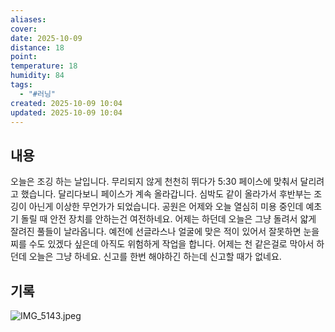 ```yaml
---
aliases:
cover:
date: 2025-10-09
distance: 18
point:
temperature: 18
humidity: 84
tags:
  - "#러닝"
created: 2025-10-09 10:04
updated: 2025-10-09 10:04
---
```


## 내용
오늘은 조깅 하는 날입니다. 무리되지 않게 천천히 뛰다가 5:30 페이스에 맞춰서 달리려고 했습니다. 달리다보니 페이스가 계속 올라갑니다. 심박도 같이 올라가서 후반부는 조깅이 아닌게 이상한 무언가가 되었습니다. 
공원은 어제와 오늘 열심히 미용 중인데 예초기 돌릴 때 안전 장치를 안하는건 여전하네요. 어제는 하던데 오늘은 그냥 돌려서 얇게 잘려진 풀들이 날라옵니다. 예전에 선글라스나 얼굴에 맞은 적이 있어서 잘못하면 눈을 찌를 수도 있겠다 싶은데 아직도 위험하게 작업을 합니다. 어제는 천 같은걸로 막아서 하던데 오늘은 그냥 하네요. 신고를 한번 해야하긴 하는데 신고할 때가 없네요.

## 기록

![IMG_5143.jpeg](/posts/IMG_5143.jpeg)
